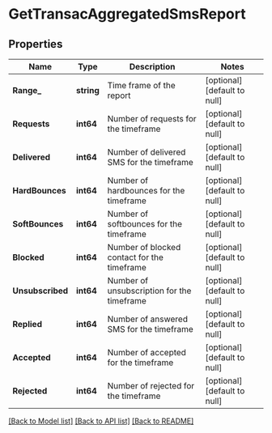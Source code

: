 # GetTransacAggregatedSmsReport

## Properties
Name | Type | Description | Notes
------------ | ------------- | ------------- | -------------
**Range_** | **string** | Time frame of the report | [optional] [default to null]
**Requests** | **int64** | Number of requests for the timeframe | [optional] [default to null]
**Delivered** | **int64** | Number of delivered SMS for the timeframe | [optional] [default to null]
**HardBounces** | **int64** | Number of hardbounces for the timeframe | [optional] [default to null]
**SoftBounces** | **int64** | Number of softbounces for the timeframe | [optional] [default to null]
**Blocked** | **int64** | Number of blocked contact for the timeframe | [optional] [default to null]
**Unsubscribed** | **int64** | Number of unsubscription for the timeframe | [optional] [default to null]
**Replied** | **int64** | Number of answered SMS for the timeframe | [optional] [default to null]
**Accepted** | **int64** | Number of accepted for the timeframe | [optional] [default to null]
**Rejected** | **int64** | Number of rejected for the timeframe | [optional] [default to null]

[[Back to Model list]](../README.md#documentation-for-models) [[Back to API list]](../README.md#documentation-for-api-endpoints) [[Back to README]](../README.md)


